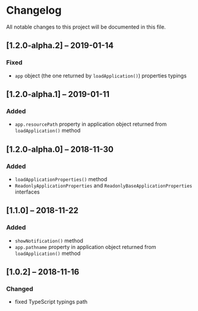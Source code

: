 # Changelog
All notable changes to this project will be documented in this file.

## [1.2.0-alpha.2] – 2019-01-14
### Fixed
- `app` object (the one returned by `loadApplication()`) properties typings

## [1.2.0-alpha.1] – 2019-01-11
### Added
- `app.resourcePath` property in application object returned from `loadApplication()` method

## [1.2.0-alpha.0] – 2018-11-30
### Added
- `loadApplicationProperties()` method
- `ReadonlyApplicationProperties` and `ReadonlyBaseApplicationProperties` interfaces

## [1.1.0] – 2018-11-22
### Added
- `showNotification()` method
- `app.pathname` property in application object returned from `loadApplication()` method

## [1.0.2] – 2018-11-16
### Changed
- fixed TypeScript typings path
